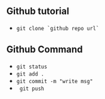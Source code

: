 ## Github tutorial

- ``` git clone `github repo url` ```


## Github Command
- ```git status```
- ```git add .```
- ```git commit -m "write msg"```
- ``` git push```

 


